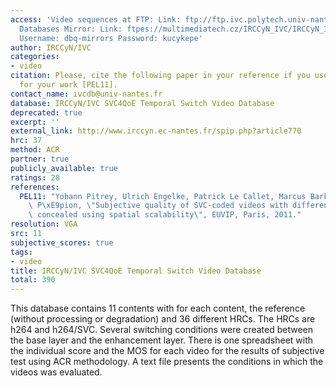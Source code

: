```yaml
---
access: 'Video sequences at FTP: Link: ftp://ftp.ivc.polytech.univ-nantes.fr/IRCCyN_IVC_SVC4QoE_Temporal_Switch/  Qualinet
  Databases Mirror: Link: ftpes://multimediatech.cz/IRCCyN_IVC/IRCCyN_IVC_SVC4QoE_Temporal_Switch
  Username: dbq-mirrors Password: kucykepe'
author: IRCCyN/IVC
categories:
- video
citation: Please, cite the following paper in your reference if you use this database
  for your work [PEL11].
contact_name: ivcdb@univ-nantes.fr
database: IRCCyN/IVC SVC4QoE Temporal Switch Video Database
deprecated: true
excerpt: ''
external_link: http://www.irccyn.ec-nantes.fr/spip.php?article770
hrc: 37
method: ACR
partner: true
publicly_available: true
ratings: 28
references:
  PEL11: "Yohann Pitrey, Ulrich Engelke, Patrick Le Callet, Marcus Barkowsky, Romuald\
    \ P\xE9pion, \"Subjective quality of SVC-coded videos with different error-patterns\
    \ concealed using spatial scalability\", EUVIP, Paris, 2011."
resolution: VGA
src: 11
subjective_scores: true
tags:
- video
title: IRCCyN/IVC SVC4QoE Temporal Switch Video Database
total: 390
---
```


This database contains 11 contents with for each content, the reference (without processing or degradation) and 36 different HRCs. The HRCs are h264 and h264/SVC. Several switching conditions were created between the base layer and the enhancement layer. There is one spreadsheet with the individual score and the MOS for each video for the results of subjective test using ACR methodology. A text file presents the conditions in which the videos was evaluated.